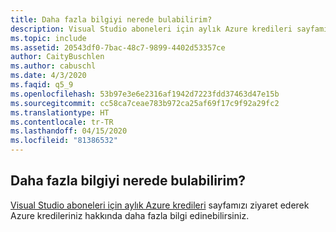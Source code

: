 ```yaml
---
title: Daha fazla bilgiyi nerede bulabilirim?
description: Visual Studio aboneleri için aylık Azure kredileri sayfamızı ziyaret ederek Azure kredileriniz hakkında daha fazla bilgi edinebilirsiniz.
ms.topic: include
ms.assetid: 20543df0-7bac-48c7-9899-4402d53357ce
author: CaityBuschlen
ms.author: cabuschl
ms.date: 4/3/2020
ms.faqid: q5_9
ms.openlocfilehash: 53b97e3e6e2316af1942d7223fdd37463d47e15b
ms.sourcegitcommit: cc58ca7ceae783b972ca25af69f17c9f92a29fc2
ms.translationtype: HT
ms.contentlocale: tr-TR
ms.lasthandoff: 04/15/2020
ms.locfileid: "81386532"
---
```

## <a name="where-do-i-find-more-information"></a>Daha fazla bilgiyi nerede bulabilirim?

[Visual Studio aboneleri için aylık Azure kredileri](https://azure.microsoft.com/pricing/member-offers/credit-for-visual-studio-subscribers/) sayfamızı ziyaret ederek Azure kredileriniz hakkında daha fazla bilgi edinebilirsiniz.
